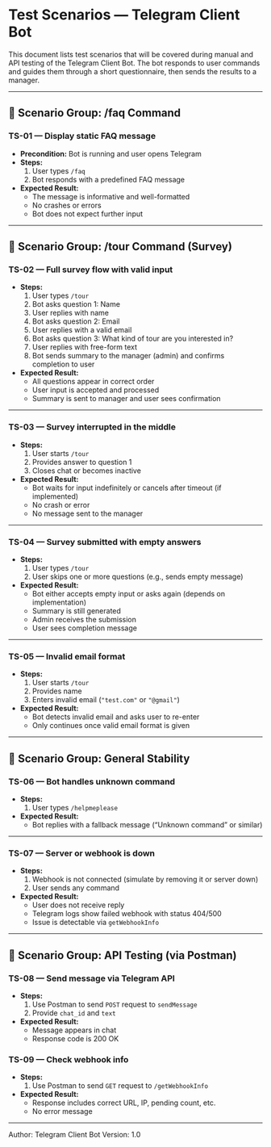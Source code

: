 
# Test Scenarios — Telegram Client Bot

This document lists test scenarios that will be covered during manual and API testing of the Telegram Client Bot. The bot responds to user commands and guides them through a short questionnaire, then sends the results to a manager.

---

## 🔹 Scenario Group: /faq Command

### TS-01 — Display static FAQ message

- **Precondition:** Bot is running and user opens Telegram
- **Steps:**
  1. User types `/faq`
  2. Bot responds with a predefined FAQ message
- **Expected Result:**  
  - The message is informative and well-formatted  
  - No crashes or errors  
  - Bot does not expect further input

---

## 🔹 Scenario Group: /tour Command (Survey)

### TS-02 — Full survey flow with valid input

- **Steps:**
  1. User types `/tour`
  2. Bot asks question 1: Name
  3. User replies with name
  4. Bot asks question 2: Email
  5. User replies with a valid email
  6. Bot asks question 3: What kind of tour are you interested in?
  7. User replies with free-form text
  8. Bot sends summary to the manager (admin) and confirms completion to user
- **Expected Result:**  
  - All questions appear in correct order  
  - User input is accepted and processed  
  - Summary is sent to manager and user sees confirmation  

---

### TS-03 — Survey interrupted in the middle

- **Steps:**
  1. User starts `/tour`
  2. Provides answer to question 1
  3. Closes chat or becomes inactive
- **Expected Result:**  
  - Bot waits for input indefinitely or cancels after timeout (if implemented)
  - No crash or error
  - No message sent to the manager

---

### TS-04 — Survey submitted with empty answers

- **Steps:**
  1. User types `/tour`
  2. User skips one or more questions (e.g., sends empty message)
- **Expected Result:**  
  - Bot either accepts empty input or asks again (depends on implementation)
  - Summary is still generated
  - Admin receives the submission
  - User sees completion message

---

### TS-05 — Invalid email format

- **Steps:**
  1. User starts `/tour`
  2. Provides name
  3. Enters invalid email (`"test.com"` or `"@gmail"`)
- **Expected Result:**  
  - Bot detects invalid email and asks user to re-enter
  - Only continues once valid email format is given

---

## 🔹 Scenario Group: General Stability

### TS-06 — Bot handles unknown command

- **Steps:**
  1. User types `/helpmeplease`
- **Expected Result:**  
  - Bot replies with a fallback message (“Unknown command” or similar)

---

### TS-07 — Server or webhook is down

- **Steps:**
  1. Webhook is not connected (simulate by removing it or server down)
  2. User sends any command
- **Expected Result:**  
  - User does not receive reply
  - Telegram logs show failed webhook with status 404/500
  - Issue is detectable via `getWebhookInfo`

---

## 🔹 Scenario Group: API Testing (via Postman)

### TS-08 — Send message via Telegram API

- **Steps:**
  1. Use Postman to send `POST` request to `sendMessage`
  2. Provide `chat_id` and `text`
- **Expected Result:**  
  - Message appears in chat  
  - Response code is 200 OK

### TS-09 — Check webhook info

- **Steps:**
  1. Use Postman to send `GET` request to `/getWebhookInfo`
- **Expected Result:**  
  - Response includes correct URL, IP, pending count, etc.  
  - No error message

---

Author: Telegram Client Bot
Version: 1.0
